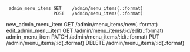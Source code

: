      admin_menu_items GET    /admin/menu_items(.:format)
                      POST   /admin/menu_items(.:format)
  new_admin_menu_item GET    /admin/menu_items/new(.:format)
 edit_admin_menu_item GET    /admin/menu_items/:id/edit(.:format)
      admin_menu_item PATCH  /admin/menu_items/:id(.:format)
                      PUT    /admin/menu_items/:id(.:format)
                      DELETE /admin/menu_items/:id(.:format)
